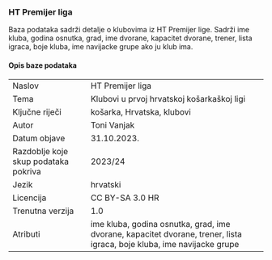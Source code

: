 ### HT Premijer liga
Baza podataka sadrži detalje o klubovima iz HT Premijer lige. Sadrži ime kluba, godina osnutka, grad, ime dvorane, kapacitet dvorane, trener, lista igraca, boje kluba, ime navijacke grupe ako ju klub ima.

#### Opis baze podataka
|||
| -----------| ----------------------|
| Naslov | HT Premijer liga
| Tema | Klubovi u prvoj hrvatskoj košarkaškoj ligi
| Ključne riječi | košarka, Hrvatska, klubovi
| Autor | Toni Vanjak
| Datum objave  | 31.10.2023.
| Razdoblje koje skup podataka pokriva | 2023/24
| Jezik  | hrvatski
| Licencija  | CC BY-SA 3.0 HR
| Trenutna verzija  | 1.0
| Atributi  | ime kluba, godina osnutka, grad, ime dvorane, kapacitet dvorane, trener, lista igraca, boje kluba, ime navijacke grupe
